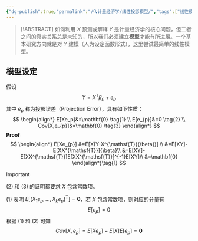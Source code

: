 ```yaml
---
{"dg-publish":true,"permalink":"/🔍计量经济学/线性投影模型/","tags":["线性模型"],"created":"2025-01-08T16:49:15.000+08:00","updated":"2025-08-20T16:14:14.862+08:00"}
---
```


> [!ABSTRACT]
> 如何利用 $X$ 预测或解释 $Y$ 是计量经济学的核心问题，但二者之间的真实关系总是未知的，所以我们必须建立**模型**才能有所进展。一个基本研究方向就是对 $Y$ 建模（人为设定函数形式），这里尝试最简单的线性模型。
## 模型设定

假设
$$
Y=X^{\mathsf{T}}\beta_{p}+e_{p}
$$
其中 $e_{p}$ 称为投影误差（Projection Error），具有如下性质：
$$
\begin{align*}
E[Xe_p]&=\mathbf{0} \tag{1} \\
E[e_{p}]&=0 \tag{2} \\
Cov[X,e_{p}]&=\mathbf{0} \tag{3}
\end{align*}
$$
**Proof**
$$
\begin{align*}
E[Xe_{p}]
&=E[X(Y-X^{\mathsf{T}}{\beta})] \\
&=E[XY]-E[XX^{\mathsf{T}}]{\beta}\\
&=E[XY]-E[XX^{\mathsf{T}}]E[XX^{\mathsf{T}}]^{-1}E[XY]\\
&=\mathbf{0}
\end{align*}\tag{1}
$$
> [!IMPORTANT]
> $(2)$ 和 $(3)$ 的证明都要求 $X$ 包含常数项。

$(1)$ 表明 $E[(X_{1}e_{p},\ldots,X_{k}e_{p})^{\mathsf{T}}]=\mathbf{0}$，若 $X$ 包含常数项，则对应的分量有
$$
E[e_{p}]=0 \tag{2}
$$
根据 $(1)$ 和 $(2)$ 可知
$$
Cov[X,e_{p}]=E[Xe_{p}]-E[X]E[e_{p}]=\mathbf{0} \tag{3}
$$
